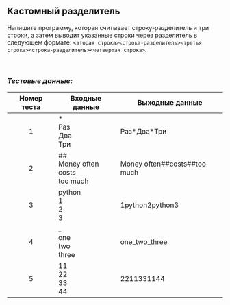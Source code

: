 ## Кастомный разделитель

Напишите программу, которая считывает строку-разделитель и три строки, а затем выводит указанные строки через разделитель в следующем формате:
<code><вторая строка><строка-разделитель><третья строка><строка-разделитель><четвертая строка></code>.

<br>

### *Тестовые данные:*

| Номер теста | Входные данные                           | Выходные данные                  |
|:-----------:|------------------------------------------|----------------------------------|
|      1      | \*<br>Раз<br>Два<br>Три                  | Раз\*Два\*Три                    |
|      2      | \#\#<br>Money often<br>costs<br>too much | Money often\#\#costs\#\#too much |
|      3      | python<br>1<br>2<br>3                    | 1python2python3                  |
|      4      | _<br>one<br>two<br>three                 | one_two_three                    |
|      5      | 11<br>22<br>33<br>44                     | 2211331144                       |
